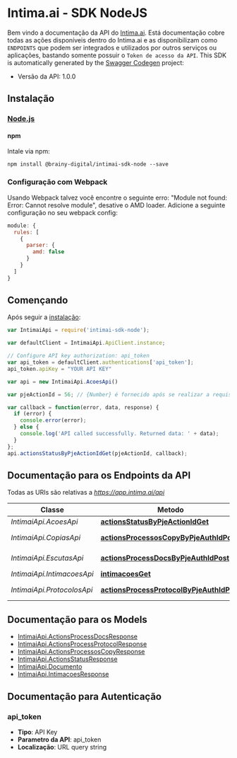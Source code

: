 # Intima.ai - SDK NodeJS

Bem vindo a documentação da API do [Intima.ai](https://app.intima.ai). Está documentação cobre todas as ações disponíveis dentro do Intima.ai e as disponibilizam como `ENDPOINTS` que podem ser integrados e utilizados por outros serviços ou aplicações, bastando somente possuir o `Token de acesso da API`.
This SDK is automatically generated by the [Swagger Codegen](https://github.com/swagger-api/swagger-codegen) project:

- Versão da API: 1.0.0

## Instalação

### [Node.js](https://nodejs.org/)

#### npm

Intale via npm:

```shell
npm install @brainy-digital/intimai-sdk-node --save
```

### Configuração com Webpack

Usando Webpack talvez você encontre o seguinte erro: "Module not found: Error:
Cannot resolve module", desative o AMD loader. Adicione a seguinte configuração no seu webpack config:

```javascript
module: {
  rules: [
    {
      parser: {
        amd: false
      }
    }
  ]
}
```

## Començando

Após seguir a [instalação](#installation):

```javascript
var IntimaiApi = require('intimai-sdk-node');

var defaultClient = IntimaiApi.ApiClient.instance;

// Configure API key authorization: api_token
var api_token = defaultClient.authentications['api_token'];
api_token.apiKey = "YOUR API KEY"

var api = new IntimaiApi.AcoesApi()

var pjeActionId = 56; // {Number} é fornecido após se realizar a requisição de qualquer ação para o Intima.ai

var callback = function(error, data, response) {
  if (error) {
    console.error(error);
  } else {
    console.log('API called successfully. Returned data: ' + data);
  }
};
api.actionsStatusByPjeActionIdGet(pjeActionId, callback);

```

## Documentação para os Endpoints da API

Todas as URIs são relativas a *https://app.intima.ai/api*

Classe | Metodo | Requisição HTTP | Descrição
------------ | ------------- | ------------- | -------------
*IntimaiApi.AcoesApi* | [**actionsStatusByPjeActionIdGet**](docs/AcoesApi.md#actionsStatusByPjeActionIdGet) | **GET** /actions/status/{pje_action_id} | getActionStatus
*IntimaiApi.CopiasApi* | [**actionsProcessosCopyByPjeAuthIdPost**](docs/CopiasApi.md#actionsProcessosCopyByPjeAuthIdPost) | **POST** /actions/processos/copy/{pje_auth_id} | createProcessCopy
*IntimaiApi.EscutasApi* | [**actionsProcessDocsByPjeAuthIdPost**](docs/EscutasApi.md#actionsProcessDocsByPjeAuthIdPost) | **POST** /actions/process-docs/{pje_auth_id} | createProcessEscuta
*IntimaiApi.IntimacoesApi* | [**intimacoesGet**](docs/IntimacoesApi.md#intimacoesGet) | **GET** /intimacoes | getAllIntimacoes
*IntimaiApi.ProtocolosApi* | [**actionsProcessProtocolByPjeAuthIdPost**](docs/ProtocolosApi.md#actionsProcessProtocolByPjeAuthIdPost) | **POST** /actions/process-protocol/{pje_auth_id} | createProcessProtocolo


## Documentação para os Models

 - [IntimaiApi.ActionsProcessDocsResponse](docs/ActionsProcessDocsResponse.md)
 - [IntimaiApi.ActionsProcessProtocolResponse](docs/ActionsProcessProtocolResponse.md)
 - [IntimaiApi.ActionsProcessosCopyResponse](docs/ActionsProcessosCopyResponse.md)
 - [IntimaiApi.ActionsStatusResponse](docs/ActionsStatusResponse.md)
 - [IntimaiApi.Documento](docs/Documento.md)
 - [IntimaiApi.IntimacoesResponse](docs/IntimacoesResponse.md)


## Documentação para Autenticação


### api_token

- **Tipo**: API Key
- **Parametro da API**: api_token
- **Localização**: URL query string

